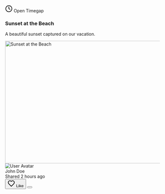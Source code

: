 <!--
// v0 by Vercel.
// https://v0.dev/t/ooHV9u34mQ6
-->

<div class="flex h-screen w-full flex-col items-center justify-center bg-gray-100 dark:bg-gray-950">
  <div class="grid w-full max-w-md gap-6 px-4">
    <div class="flex h-24 w-full items-center justify-center rounded-xl bg-gray-900 text-gray-50 shadow-lg transition-colors hover:bg-gray-900/90 focus:outline-none focus:ring-2 focus:ring-gray-950 focus:ring-offset-2 dark:bg-gray-50 dark:text-gray-900 dark:hover:bg-gray-50/90 dark:focus:ring-gray-300">
      <svg
        xmlns="http://www.w3.org/2000/svg"
        width="24"
        height="24"
        viewBox="0 0 24 24"
        fill="none"
        stroke="currentColor"
        stroke-width="2"
        stroke-linecap="round"
        stroke-linejoin="round"
        class="h-8 w-8"
      >
        <circle cx="12" cy="12" r="10"></circle>
        <polyline points="12 6 12 12 16 14"></polyline>
      </svg>
      <span class="text-xl font-semibold">Open Timegap</span>
    </div>
    <div class="rounded-lg border bg-card text-card-foreground shadow-sm" data-v0-t="card">
      <div class="flex flex-col space-y-1.5 p-6">
        <h3 class="whitespace-nowrap text-2xl font-semibold leading-none tracking-tight">Sunset at the Beach</h3>
        <p class="text-sm text-muted-foreground">A beautiful sunset captured on our vacation.</p>
      </div>
      <div class="p-6">
        <img
          src="/placeholder.svg"
          width="600"
          height="400"
          alt="Sunset at the Beach"
          style=""
          class="aspect-[3/2] w-full rounded-lg object-cover"
        />
      </div>
      <div class="p-6 flex items-center justify-between">
        <div class="flex items-center gap-2">
          <span class="relative flex h-10 w-10 shrink-0 overflow-hidden rounded-full border">
            <img class="aspect-square h-full w-full" alt="User Avatar" src="/placeholder-user.jpg" />
          </span>
          <div>
            <div class="font-medium">John Doe</div>
            <div class="text-sm text-gray-500 dark:text-gray-400">Shared 2 hours ago</div>
          </div>
        </div>
        <div class="flex items-center gap-2">
          <button class="inline-flex items-center justify-center whitespace-nowrap rounded-md text-sm font-medium ring-offset-background transition-colors focus-visible:outline-none focus-visible:ring-2 focus-visible:ring-ring focus-visible:ring-offset-2 disabled:pointer-events-none disabled:opacity-50 hover:bg-accent hover:text-accent-foreground h-10 w-10">
            <svg
              xmlns="http://www.w3.org/2000/svg"
              width="24"
              height="24"
              viewBox="0 0 24 24"
              fill="none"
              stroke="currentColor"
              stroke-width="2"
              stroke-linecap="round"
              stroke-linejoin="round"
              class="h-5 w-5"
            >
              <path d="M19 14c1.49-1.46 3-3.21 3-5.5A5.5 5.5 0 0 0 16.5 3c-1.76 0-3 .5-4.5 2-1.5-1.5-2.74-2-4.5-2A5.5 5.5 0 0 0 2 8.5c0 2.3 1.5 4.05 3 5.5l7 7Z"></path>
            </svg>
            <span class="sr-only">Like</span>
          </button>
          <button class="inline-flex items-center justify-center whitespace-nowrap rounded-md text-sm font-medium ring-offset-background transition-colors focus-visible:outline-none focus-visible:ring-2 focus-visible:ring-ring focus-visible:ring-offset-2 disabled:pointer-events-none disabled:opacity-50 hover:bg-accent hover:text-accent-foreground h-10 w-10"></button>
        </div>
      </div>
    </div>
  </div>
</div>
